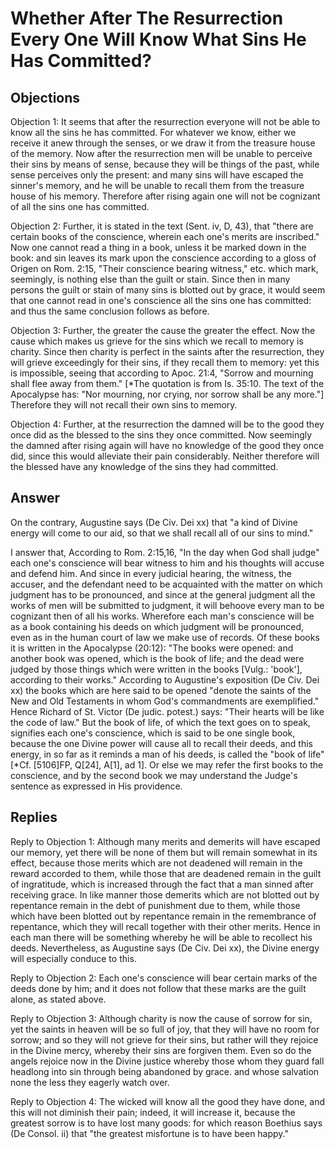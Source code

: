 # Whether After The Resurrection Every One Will Know What Sins He Has Committed?

## Objections

Objection 1: It seems that after the resurrection everyone will not be able to know all the sins he has committed. For whatever we know, either we receive it anew through the senses, or we draw it from the treasure house of the memory. Now after the resurrection men will be unable to perceive their sins by means of sense, because they will be things of the past, while sense perceives only the present: and many sins will have escaped the sinner's memory, and he will be unable to recall them from the treasure house of his memory. Therefore after rising again one will not be cognizant of all the sins one has committed.

Objection 2: Further, it is stated in the text (Sent. iv, D, 43), that "there are certain books of the conscience, wherein each one's merits are inscribed." Now one cannot read a thing in a book, unless it be marked down in the book: and sin leaves its mark upon the conscience according to a gloss of Origen on Rom. 2:15, "Their conscience bearing witness," etc. which mark, seemingly, is nothing else than the guilt or stain. Since then in many persons the guilt or stain of many sins is blotted out by grace, it would seem that one cannot read in one's conscience all the sins one has committed: and thus the same conclusion follows as before.

Objection 3: Further, the greater the cause the greater the effect. Now the cause which makes us grieve for the sins which we recall to memory is charity. Since then charity is perfect in the saints after the resurrection, they will grieve exceedingly for their sins, if they recall them to memory: yet this is impossible, seeing that according to Apoc. 21:4, "Sorrow and mourning shall flee away from them." [*The quotation is from Is. 35:10. The text of the Apocalypse has: "Nor mourning, nor crying, nor sorrow shall be any more."] Therefore they will not recall their own sins to memory.

Objection 4: Further, at the resurrection the damned will be to the good they once did as the blessed to the sins they once committed. Now seemingly the damned after rising again will have no knowledge of the good they once did, since this would alleviate their pain considerably. Neither therefore will the blessed have any knowledge of the sins they had committed.

## Answer

On the contrary, Augustine says (De Civ. Dei xx) that "a kind of Divine energy will come to our aid, so that we shall recall all of our sins to mind."

I answer that, According to Rom. 2:15,16, "In the day when God shall judge" each one's conscience will bear witness to him and his thoughts will accuse and defend him. And since in every judicial hearing, the witness, the accuser, and the defendant need to be acquainted with the matter on which judgment has to be pronounced, and since at the general judgment all the works of men will be submitted to judgment, it will behoove every man to be cognizant then of all his works. Wherefore each man's conscience will be as a book containing his deeds on which judgment will be pronounced, even as in the human court of law we make use of records. Of these books it is written in the Apocalypse (20:12): "The books were opened: and another book was opened, which is the book of life; and the dead were judged by those things which were written in the books [Vulg.: 'book'], according to their works." According to Augustine's exposition (De Civ. Dei xx) the books which are here said to be opened "denote the saints of the New and Old Testaments in whom God's commandments are exemplified." Hence Richard of St. Victor (De judic. potest.) says: "Their hearts will be like the code of law." But the book of life, of which the text goes on to speak, signifies each one's conscience, which is said to be one single book, because the one Divine power will cause all to recall their deeds, and this energy, in so far as it reminds a man of his deeds, is called the "book of life" [*Cf. [5106]FP, Q[24], A[1], ad 1]. Or else we may refer the first books to the conscience, and by the second book we may understand the Judge's sentence as expressed in His providence.

## Replies

Reply to Objection 1: Although many merits and demerits will have escaped our memory, yet there will be none of them but will remain somewhat in its effect, because those merits which are not deadened will remain in the reward accorded to them, while those that are deadened remain in the guilt of ingratitude, which is increased through the fact that a man sinned after receiving grace. In like manner those demerits which are not blotted out by repentance remain in the debt of punishment due to them, while those which have been blotted out by repentance remain in the remembrance of repentance, which they will recall together with their other merits. Hence in each man there will be something whereby he will be able to recollect his deeds. Nevertheless, as Augustine says (De Civ. Dei xx), the Divine energy will especially conduce to this.

Reply to Objection 2: Each one's conscience will bear certain marks of the deeds done by him; and it does not follow that these marks are the guilt alone, as stated above.

Reply to Objection 3: Although charity is now the cause of sorrow for sin, yet the saints in heaven will be so full of joy, that they will have no room for sorrow; and so they will not grieve for their sins, but rather will they rejoice in the Divine mercy, whereby their sins are forgiven them. Even so do the angels rejoice now in the Divine justice whereby those whom they guard fall headlong into sin through being abandoned by grace. and whose salvation none the less they eagerly watch over.

Reply to Objection 4: The wicked will know all the good they have done, and this will not diminish their pain; indeed, it will increase it, because the greatest sorrow is to have lost many goods: for which reason Boethius says (De Consol. ii) that "the greatest misfortune is to have been happy."